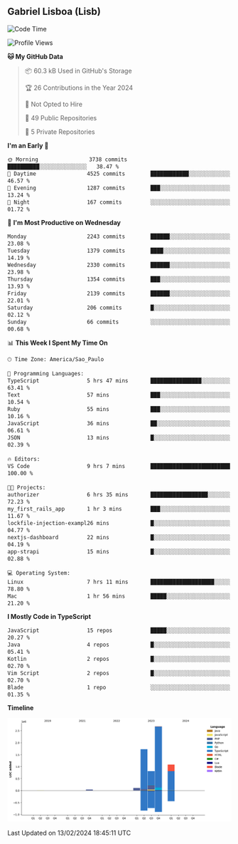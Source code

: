 ## Gabriel Lisboa (Lisb)

<!--START_SECTION:waka-->
![Code Time](http://img.shields.io/badge/Code%20Time-422%20hrs%2027%20mins-blue)

![Profile Views](http://img.shields.io/badge/Profile%20Views-17-blue)

**🐱 My GitHub Data** 

> 📦 60.3 kB Used in GitHub's Storage 
 > 
> 🏆 26 Contributions in the Year 2024
 > 
> 🚫 Not Opted to Hire
 > 
> 📜 49 Public Repositories 
 > 
> 🔑 5 Private Repositories 
 > 
**I'm an Early 🐤** 

```text
🌞 Morning                3738 commits        ██████████░░░░░░░░░░░░░░░   38.47 % 
🌆 Daytime                4525 commits        ████████████░░░░░░░░░░░░░   46.57 % 
🌃 Evening                1287 commits        ███░░░░░░░░░░░░░░░░░░░░░░   13.24 % 
🌙 Night                  167 commits         ░░░░░░░░░░░░░░░░░░░░░░░░░   01.72 % 
```
📅 **I'm Most Productive on Wednesday** 

```text
Monday                   2243 commits        ██████░░░░░░░░░░░░░░░░░░░   23.08 % 
Tuesday                  1379 commits        ████░░░░░░░░░░░░░░░░░░░░░   14.19 % 
Wednesday                2330 commits        ██████░░░░░░░░░░░░░░░░░░░   23.98 % 
Thursday                 1354 commits        ███░░░░░░░░░░░░░░░░░░░░░░   13.93 % 
Friday                   2139 commits        ██████░░░░░░░░░░░░░░░░░░░   22.01 % 
Saturday                 206 commits         █░░░░░░░░░░░░░░░░░░░░░░░░   02.12 % 
Sunday                   66 commits          ░░░░░░░░░░░░░░░░░░░░░░░░░   00.68 % 
```


📊 **This Week I Spent My Time On** 

```text
🕑︎ Time Zone: America/Sao_Paulo

💬 Programming Languages: 
TypeScript               5 hrs 47 mins       ████████████████░░░░░░░░░   63.41 % 
Text                     57 mins             ███░░░░░░░░░░░░░░░░░░░░░░   10.54 % 
Ruby                     55 mins             ███░░░░░░░░░░░░░░░░░░░░░░   10.16 % 
JavaScript               36 mins             ██░░░░░░░░░░░░░░░░░░░░░░░   06.61 % 
JSON                     13 mins             █░░░░░░░░░░░░░░░░░░░░░░░░   02.39 % 

🔥 Editors: 
VS Code                  9 hrs 7 mins        █████████████████████████   100.00 % 

🐱‍💻 Projects: 
authorizer               6 hrs 35 mins       ██████████████████░░░░░░░   72.23 % 
my_first_rails_app       1 hr 3 mins         ███░░░░░░░░░░░░░░░░░░░░░░   11.67 % 
lockfile-injection-exampl26 mins             █░░░░░░░░░░░░░░░░░░░░░░░░   04.77 % 
nextjs-dashboard         22 mins             █░░░░░░░░░░░░░░░░░░░░░░░░   04.19 % 
app-strapi               15 mins             █░░░░░░░░░░░░░░░░░░░░░░░░   02.88 % 

💻 Operating System: 
Linux                    7 hrs 11 mins       ████████████████████░░░░░   78.80 % 
Mac                      1 hr 56 mins        █████░░░░░░░░░░░░░░░░░░░░   21.20 % 
```

**I Mostly Code in TypeScript** 

```text
JavaScript               15 repos            █████░░░░░░░░░░░░░░░░░░░░   20.27 % 
Java                     4 repos             █░░░░░░░░░░░░░░░░░░░░░░░░   05.41 % 
Kotlin                   2 repos             █░░░░░░░░░░░░░░░░░░░░░░░░   02.70 % 
Vim Script               2 repos             █░░░░░░░░░░░░░░░░░░░░░░░░   02.70 % 
Blade                    1 repo              ░░░░░░░░░░░░░░░░░░░░░░░░░   01.35 % 
```



**Timeline**

![Lines of Code chart](https://raw.githubusercontent.com/tenlisboa/tenlisboa/main/assets/bar_graph.png)


 Last Updated on 13/02/2024 18:45:11 UTC
<!--END_SECTION:waka-->
